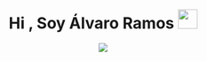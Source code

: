 <h1 align="center"><b>Hi , Soy Álvaro Ramos </b><img src="https://media.giphy.com/media/hvRJCLFzcasrR4ia7z/giphy.gif" width="35"></h1>
<!-- Move Textt -->
<p align="center">
  <a href="https://github.com/DenverCoder1/readme-typing-svg"><img src="https://readme-typing-svg.herokuapp.com?font=Time+New+Roman&color=cyan&size=25&center=true&vCenter=true&width=600&height=100&lines=Apasionado+de+los+Datos..&hearts;++;Autodidacta+y+Desarrollador,;Científico+de+Datos,;Creador+de+Contenido+en+Youtube"></a>
</p>

<!-- Main Banner -->
<div style="width: 100%; margin: 0 auto; overflow: hidden; position: relative;">
  <img src="https://yt3.googleusercontent.com/eXoTifXiYyYTpa59rg-e2QotMM2Dm7L2zwHLGCsmNeUV1rkxdDk3Og-46UDSJ0bF0Xj48Nrb=w1707-fcrop64=1,00005a57ffffa5a8-k-c0xffffffff-no-nd-rj" 
       style="width: 100%; transform: scale(1.5); transform-origin: center;">
</div>



